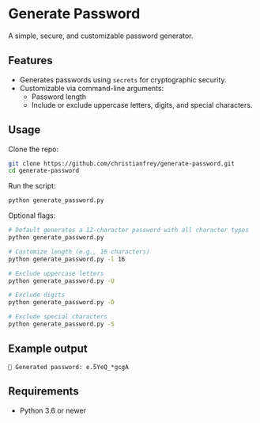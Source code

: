 # Generate Password

A simple, secure, and customizable password generator.

## Features

- Generates passwords using `secrets` for cryptographic security.
- Customizable via command-line arguments:
  - Password length
  - Include or exclude uppercase letters, digits, and special characters.

## Usage

Clone the repo:
```bash
git clone https://github.com/christianfrey/generate-password.git
cd generate-password
````

Run the script:

```bash
python generate_password.py
```

Optional flags:

```bash
# Default generates a 12-character password with all character types
python generate_password.py

# Customize length (e.g., 16 characters)
python generate_password.py -l 16

# Exclude uppercase letters
python generate_password.py -U

# Exclude digits
python generate_password.py -D

# Exclude special characters
python generate_password.py -S
```

## Example output

```
🔐 Generated password: e.5YeQ_*gcgA
```

## Requirements

* Python 3.6 or newer
